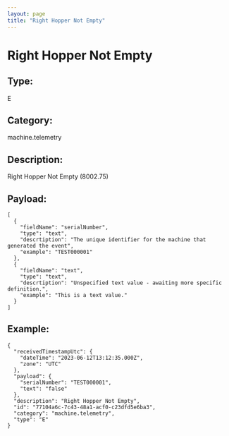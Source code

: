 ```yaml
---
layout: page
title: "Right Hopper Not Empty"
---
```


# Right Hopper Not Empty

## Type:

E

## Category:

machine.telemetry

## Description: 

Right Hopper Not Empty (8002.75)

## Payload:

```
[
  {
    "fieldName": "serialNumber",
    "type": "text",
    "descrtiption": "The unique identifier for the machine that generated the event",
    "example": "TEST000001"
  },
  {
    "fieldName": "text",
    "type": "text",
    "descrtiption": "Unspecified text value - awaiting more specific definition.",
    "example": "This is a text value."
  }
]
```

## Example:

```
{
  "receivedTimestampUtc": {
    "dateTime": "2023-06-12T13:12:35.000Z",
    "zone": "UTC"
  },
  "payload": {
    "serialNumber": "TEST000001",
    "text": "false"
  },
  "description": "Right Hopper Not Empty",
  "id": "77104a6c-7c43-48a1-acf0-c23dfd5e6ba3",
  "category": "machine.telemetry",
  "type": "E"
}
```

